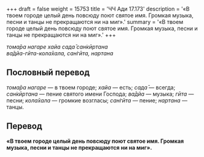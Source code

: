 +++
draft = false
weight = 15753
title = 'ЧЧ Ади 17.173'
description = '«В твоем городе целый день повсюду поют святое имя. Громкая музыка, песни и танцы не прекращаются ни на миг».'
summary = '«В твоем городе целый день повсюду поют святое имя. Громкая музыка, песни и танцы не прекращаются ни на миг».'
+++

_тома̄ра нагаре хайа сада̄ сан̇кӣртана  
ва̄дйа-гӣта-кола̄хала, сан̇гӣта, нартана_

## Пословный перевод

_тома̄ра_ _нагаре_ — в твоем городе; _хайа_ — есть; _сада̄_ — всегда; _сан̇кӣртана_ — пение святого имени Господа; _ва̄дйа_ — музыка; _гӣта_ — песни; _кола̄хала_ — громкие возгласы; _сан̇гӣта_ — пение; _нартана_ — танцы.

## Перевод

**«В твоем городе целый день повсюду поют святое имя. Громкая музыка, песни и танцы не прекращаются ни на миг».**
